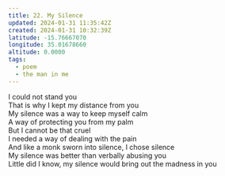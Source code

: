 ```yaml
---
title: 22. My Silence
updated: 2024-01-31 11:35:42Z
created: 2024-01-31 10:32:39Z
latitude: -15.76667070
longitude: 35.01678660
altitude: 0.0000
tags:
  - poem
  - the man in me
---
```


I could not stand you  
That is why I kept my distance from you  
My silence was a way to keep myself calm  
A way of protecting you from my palm  
But I cannot be that cruel  
I needed a way of dealing with the pain  
And like a monk sworn into silence, I chose silence  
My silence was better than verbally abusing you  
Little did I know, my silence would bring out the madness in you

